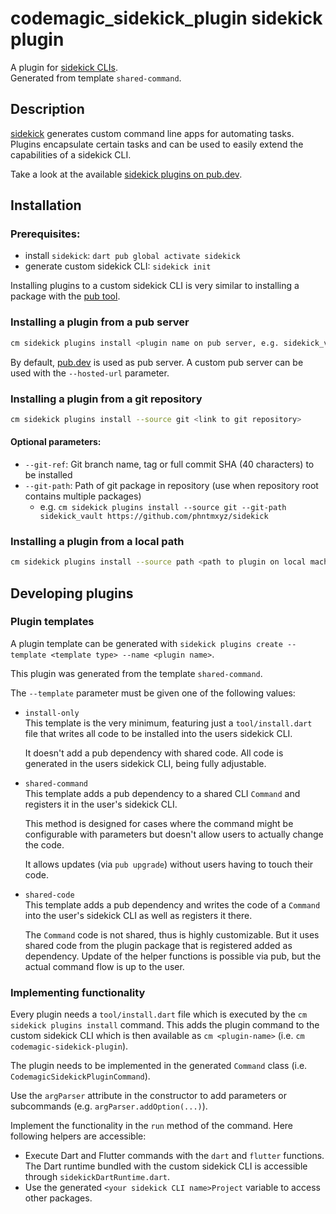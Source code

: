 # codemagic_sidekick_plugin sidekick plugin

A plugin for [sidekick CLIs](https://pub.dev/packages/sidekick).  
Generated from template `shared-command`.

## Description

[sidekick](https://pub.dev/packages/sidekick) generates custom command line apps for automating tasks.  
Plugins encapsulate certain tasks and can be used to easily extend the capabilities of a sidekick CLI.

Take a look at the available [sidekick plugins on pub.dev](https://pub.dev/packages?q=dependency%3Asidekick_core).


## Installation

### Prerequisites:

- install `sidekick`: `dart pub global activate sidekick`
- generate custom sidekick CLI: `sidekick init`

Installing plugins to a custom sidekick CLI is very similar to installing a package with
the [pub tool](https://dart.dev/tools/pub/cmd/pub-global#activating-a-package).

### Installing a plugin from a pub server

```bash
cm sidekick plugins install <plugin name on pub server, e.g. sidekick_vault>
```

By default, [pub.dev](https://pub.dev) is used as pub server. A custom pub server can be used with the `--hosted-url`
parameter.

### Installing a plugin from a git repository

```bash
cm sidekick plugins install --source git <link to git repository>
```

#### Optional parameters:

- `--git-ref`: Git branch name, tag or full commit SHA (40 characters) to be installed
- `--git-path`: Path of git package in repository (use when repository root contains multiple packages)
  - e.g. `cm sidekick plugins install --source git --git-path sidekick_vault https://github.com/phntmxyz/sidekick`

### Installing a plugin from a local path

```bash
cm sidekick plugins install --source path <path to plugin on local machine>
```

## Developing plugins

### Plugin templates

A plugin template can be generated with `sidekick plugins create --template <template type> --name <plugin name>`.

This plugin was generated from the template `shared-command`.

The `--template` parameter must be given one of the following values:

- `install-only`  
  This template is the very minimum, featuring just a `tool/install.dart` file
  that writes all code to be installed into the users sidekick CLI.

  It doesn't add a pub dependency with shared code. All code is generated in
  the users sidekick CLI, being fully adjustable.


- `shared-command`  
  This template adds a pub dependency to a shared CLI `Command` and registers
  it in the user's sidekick CLI.

  This method is designed for cases where the command might be configurable
  with parameters but doesn't allow users to actually change the code.

  It allows updates (via `pub upgrade`) without users having to touch their code.


- `shared-code`  
  This template adds a pub dependency and writes the code of a `Command` into
  the user's sidekick CLI as well as registers it there.
 
  The `Command` code is not shared, thus is highly customizable. But it uses
  shared code from the plugin package that is registered added as dependency.
  Update of the helper functions is possible via pub, but the actual command
  flow is up to the user.

### Implementing functionality

Every plugin needs a `tool/install.dart` file which is executed by the `cm sidekick plugins install` command.
This adds the plugin command to the custom sidekick CLI which is then available as 
`cm <plugin-name>` (i.e. `cm codemagic-sidekick-plugin`).  

The plugin needs to be implemented in the generated `Command` class (i.e. `CodemagicSidekickPluginCommand`).

Use the `argParser` attribute in the constructor to add parameters or subcommands (e.g. `argParser.addOption(...)`).

Implement the functionality in the `run` method of the command. Here following helpers are accessible:
- Execute Dart and Flutter commands with the `dart` and `flutter` functions.  
  The Dart runtime bundled with the custom sidekick CLI is accessible through `sidekickDartRuntime.dart`.
- Use the generated `<your sidekick CLI name>Project` variable to access other packages.
